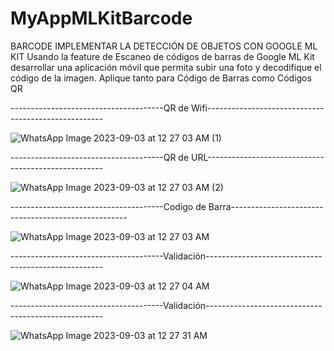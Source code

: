 # MyAppMLKitBarcode
BARCODE IMPLEMENTAR LA DETECCIÓN DE OBJETOS CON GOOGLE ML KIT
Usando la feature de Escaneo de códigos de barras  de Google ML Kit desarrollar una aplicación móvil 
que permita subir una foto y decodifique el código de la imagen. Aplique tanto para Código de Barras como Códigos QR


--------------------------------------QR de Wifi----------------------------------------------------

![WhatsApp Image 2023-09-03 at 12 27 03 AM (1)](https://github.com/JohnVeraXD/MyAppMLKitBarcode/assets/108051712/9d6ad05c-da08-4219-a0db-4adc121ba8a2)


--------------------------------------QR de URL----------------------------------------------------

![WhatsApp Image 2023-09-03 at 12 27 03 AM (2)](https://github.com/JohnVeraXD/MyAppMLKitBarcode/assets/108051712/d390e5bf-4c9f-4c2a-9634-0631b37af806)


--------------------------------------Codigo de Barra----------------------------------------------------

![WhatsApp Image 2023-09-03 at 12 27 03 AM](https://github.com/JohnVeraXD/MyAppMLKitBarcode/assets/108051712/4740fb16-eefb-4f56-9c2c-e5ba541d856f)


--------------------------------------Validación----------------------------------------------------

![WhatsApp Image 2023-09-03 at 12 27 04 AM](https://github.com/JohnVeraXD/MyAppMLKitBarcode/assets/108051712/156b9cf4-bc70-4305-b0b5-77f1cdcc4427)


--------------------------------------Validación----------------------------------------------------

![WhatsApp Image 2023-09-03 at 12 27 31 AM](https://github.com/JohnVeraXD/MyAppMLKitBarcode/assets/108051712/82a55658-0706-4e52-a692-5e9795e1b977)

